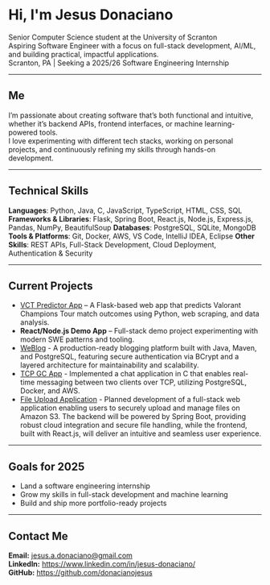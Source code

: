 # Hi, I'm Jesus Donaciano
Senior Computer Science student at the University of Scranton  
Aspiring Software Engineer with a focus on full-stack development, AI/ML, and building practical, impactful applications.  
Scranton, PA | Seeking a 2025/26 Software Engineering Internship  

---

## Me
I’m passionate about creating software that’s both functional and intuitive, whether it’s backend APIs, frontend interfaces, or machine learning-powered tools.  
I love experimenting with different tech stacks, working on personal projects, and continuously refining my skills through hands-on development.  

---

## Technical Skills
**Languages**: Python, Java, C, JavaScript, TypeScript, HTML, CSS, SQL
**Frameworks & Libraries**: Flask, Spring Boot, React.js, Node.js, Express.js, Pandas, NumPy, BeautifulSoup
**Databases**: PostgreSQL, SQLite, MongoDB
**Tools & Platforms**: Git, Docker, AWS, VS Code, IntelliJ IDEA, Eclipse
**Other Skills**: REST APIs, Full-Stack Development, Cloud Deployment, Authentication & Security  

---

## Current Projects

- [VCT Predictor App](https://github.com/donacianojesus/VCTPredictorAPP) – A Flask-based web app that predicts Valorant Champions Tour match outcomes using Python, web scraping, and data analysis.  
- **React/Node.js Demo App** – Full-stack demo project experimenting with modern SWE patterns and tooling.  
- [WeBlog](https://github.com/donacianojesus/WeBlog) - A production-ready blogging platform built with Java, Maven, and PostgreSQL, featuring secure authentication via BCrypt and a layered architecture for maintainability and scalability.
- [TCP GC App](https://github.com/donacianojesus/client_server_gc) - Implemented a chat application in C that enables real-time messaging between two clients over TCP, utilizing PostgreSQL, Docker, and AWS.
- [File Upload Application](https://github.com/donacianojesus/File-Upload-Application) - Planned development of a full-stack web application enabling users to securely upload and manage files on Amazon S3. The backend will be powered by Spring Boot, providing robust cloud integration and secure file handling, while the frontend, built with React.js, will deliver an intuitive and seamless user experience.
---

## Goals for 2025
- Land a software engineering internship  
- Grow my skills in full-stack development and machine learning  
- Build and ship more portfolio-ready projects  

---

## Contact Me
**Email:** jesus.a.donaciano@gmail.com  
**LinkedIn:** https://www.linkedin.com/in/jesus-donaciano/   
**GitHub:** https://github.com/donacianojesus
